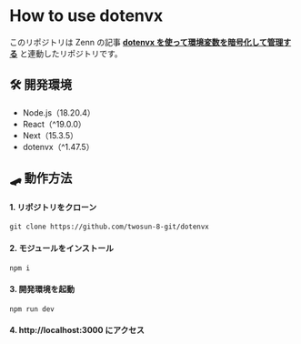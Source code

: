 # How to use dotenvx

このリポジトリは Zenn の記事 **[dotenvx を使って環境変数を暗号化して管理する](https://zenn.dev/cocomina/articles/how-to-use-dotenvx)**
と連動したリポジトリです。

## 🛠️ 開発環境

- Node.js（18.20.4）
- React（^19.0.0）
- Next（15.3.5）
- dotenvx（^1.47.5）

## 🛹 動作方法

#### 1. リポジトリをクローン

```
git clone https://github.com/twosun-8-git/dotenvx
```

#### 2. モジュールをインストール

```
npm i
```

#### 3. 開発環境を起動

```
npm run dev
```

#### 4. http://localhost:3000 にアクセス
